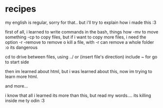 # recipes

my english is regular, sorry for that.. but i'll try to explain how i made this :3

first of all, i learned to write commands in the bash, things how 
-mv to move something
-cp to copy files, but if i want to copy more files, i need the option -r
-remove to remove o kill a file, with -r can remove a whole folder :o its dangerous

cd to drive between files, using ../ or (insert file's direction) include ~ for go to start side

then im learned about html, but i was learned about this, now im trying to learn more html. 
<!--this to make a comment -->

and more...

i know that all i learned its more than this, but read my words.... its killing inside me ty odin :3